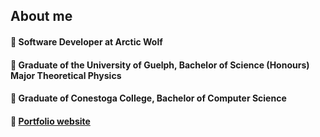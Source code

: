 ## About me

  #### 📝 Software Developer at Arctic Wolf
  #### 📘 Graduate of the University of Guelph, Bachelor of Science (Honours) Major Theoretical Physics
  #### 📗 Graduate of Conestoga College, Bachelor of Computer Science
  #### 💼 <a href="https://karlstencell.com/">Portfolio website</a>
